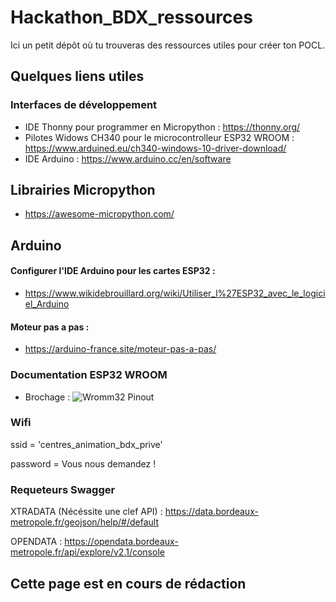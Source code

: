 # Hackathon_BDX_ressources
Ici un petit dépôt où tu trouveras des ressources utiles pour créer ton POCL.

## Quelques liens utiles
### Interfaces de développement
- IDE Thonny pour programmer en Micropython : https://thonny.org/
- Pilotes Widows CH340 pour le microcontrolleur ESP32 WROOM : https://www.arduined.eu/ch340-windows-10-driver-download/
- IDE Arduino : https://www.arduino.cc/en/software
## Librairies Micropython
- https://awesome-micropython.com/

## Arduino
#### Configurer l'IDE Arduino pour les cartes ESP32 :
- https://www.wikidebrouillard.org/wiki/Utiliser_l%27ESP32_avec_le_logiciel_Arduino
#### Moteur pas a pas :
- https://arduino-france.site/moteur-pas-a-pas/
### Documentation ESP32 WROOM
- Brochage :
![Wromm32 Pinout](https://mischianti.org/wp-content/uploads/2021/03/ESP32-DOIT-DEV-KIT-v1-pinout-mischianti-1536x752.jpg)

### Wifi

ssid = 'centres_animation_bdx_prive'

password = Vous nous demandez !

### Requeteurs Swagger

XTRADATA (Nécéssite une clef API) : https://data.bordeaux-metropole.fr/geojson/help/#/default

OPENDATA : https://opendata.bordeaux-metropole.fr/api/explore/v2.1/console

## Cette page est en cours de rédaction
